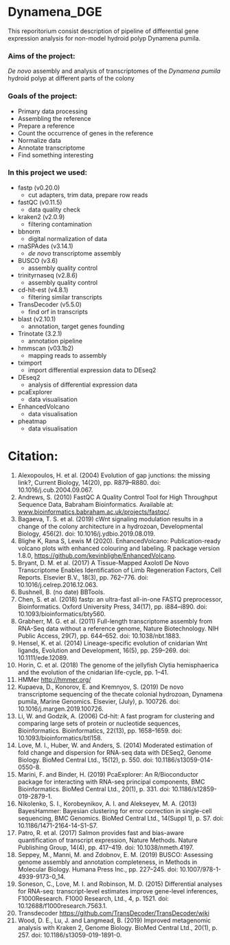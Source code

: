 # Dynamena_DGE
This reporitorium consist description of pipeline of differential gene expression analysis for non-model hydroid polyp Dynamena pumila.

### Aims of the project:

*De novo* assembly and analysis of transcriptomes of the *Dynamena pumila* hydroid polyp at different parts of the colony

### Goals of the project:

* Primary data processing
* Assembling the reference
* Prepare a reference
* Count the occurrence of genes in the reference
* Normalize data
* Annotate transcriptome
* Find something interesting


### In this project we used:
* fastp (v0.20.0)    
    * cut adapters, trim data, prepare row reads
* fastQC (v0.11.5)
    * data quality check
* kraken2 (v2.0.9)
    * filtering contamination
* bbnorm
    * digital normalization of data
* rnaSPAdes (v3.14.1) 
    * *de novo* transcriptome assembly
* BUSCO (v3.6)
    * assembly quality control
* trinityrnaseq (v2.8.6)
    * assembly quality control
* cd-hit-est (v4.8.1)
    * filtering similar transcripts
* TransDecoder (v5.5.0)
   * find orf in transcripts
* blast (v2.10.1)
   * annotation, target genes founding
* Trinotate (3.2.1)
   * annotation pipeline
* hmmscan (v03.1b2)
   * mapping reads to assembly
* tximport
   * import differential expression data to DEseq2 
* DEseq2
   * analysis of differential expression data
* pcaExplorer
   * data visualisation
* EnhancedVolcano
   * data visualisation
* pheatmap
   * data visualisation

# Citation:
1.	Alexopoulos, H. et al. (2004) Evolution of gap junctions: the missing link?, Current Biology, 14(20), pp. R879–R880. doi: 10.1016/j.cub.2004.09.067.
2.	Andrews, S. (2010) FastQC A Quality Control Tool for High Throughput Sequence Data, Babraham Bioinformatics. Available at: www.bioinformatics.babraham.ac.uk/projects/fastqc/.
3.	Bagaeva, T. S. et al. (2019) сWnt signaling modulation results in a change of the colony architecture in a hydrozoan, Developmental Biology, 456(2). doi: 10.1016/j.ydbio.2019.08.019.
4.	Blighe K, Rana S, Lewis M (2020). EnhancedVolcano: Publication-ready volcano plots with enhanced colouring and labeling. R package version 1.8.0, https://github.com/kevinblighe/EnhancedVolcano.
5.	Bryant, D. M. et al. (2017) A Tissue-Mapped Axolotl De Novo Transcriptome Enables Identification of Limb Regeneration Factors, Cell Reports. Elsevier B.V., 18(3), pp. 762–776. doi: 10.1016/j.celrep.2016.12.063.
6.	Bushnell, B. (no date) BBTools.
7.	Chen, S. et al. (2018) fastp: an ultra-fast all-in-one FASTQ preprocessor, Bioinformatics. Oxford University Press, 34(17), pp. i884–i890. doi: 10.1093/bioinformatics/bty560.
8.	Grabherr, M. G. et al. (2011) Full-length transcriptome assembly from RNA-Seq data without a reference genome, Nature Biotechnology. NIH Public Access, 29(7), pp. 644–652. doi: 10.1038/nbt.1883.
9.	Hensel, K. et al. (2014) Lineage-specific evolution of cnidarian Wnt ligands, Evolution and Development, 16(5), pp. 259–269. doi: 10.1111/ede.12089.
10.	Horin, C. et al. (2018) The genome of the jellyfish Clytia hemisphaerica and the evolution of the cnidarian life-cycle, pp. 1–41.
11.	HMMer http://hmmer.org/
12.	Kupaeva, D., Konorov, E. and Kremnyov, S. (2019) De novo transcriptome sequencing of the thecate colonial hydrozoan, Dynamena pumila, Marine Genomics. Elsevier, (July), p. 100726. doi: 10.1016/j.margen.2019.100726.
13.	Li, W. and Godzik, A. (2006) Cd-hit: A fast program for clustering and comparing large sets of protein or nucleotide sequences, Bioinformatics. Bioinformatics, 22(13), pp. 1658–1659. doi: 10.1093/bioinformatics/btl158.
14.	Love, M. I., Huber, W. and Anders, S. (2014) Moderated estimation of fold change and dispersion for RNA-seq data with DESeq2, Genome Biology. BioMed Central Ltd., 15(12), p. 550. doi: 10.1186/s13059-014-0550-8.
15.	Marini, F. and Binder, H. (2019) PcaExplorer: An R/Bioconductor package for interacting with RNA-seq principal components, BMC Bioinformatics. BioMed Central Ltd., 20(1), p. 331. doi: 10.1186/s12859-019-2879-1.
16.	Nikolenko, S. I., Korobeynikov, A. I. and Alekseyev, M. A. (2013) BayesHammer: Bayesian clustering for error correction in single-cell sequencing, BMC Genomics. BioMed Central Ltd., 14(Suppl 1), p. S7. doi: 10.1186/1471-2164-14-S1-S7.
17.	Patro, R. et al. (2017) Salmon provides fast and bias-aware quantification of transcript expression, Nature Methods. Nature Publishing Group, 14(4), pp. 417–419. doi: 10.1038/nmeth.4197.
18.	Seppey, M., Manni, M. and Zdobnov, E. M. (2019) BUSCO: Assessing genome assembly and annotation completeness, in Methods in Molecular Biology. Humana Press Inc., pp. 227–245. doi: 10.1007/978-1-4939-9173-0_14.
19.	Soneson, C., Love, M. I. and Robinson, M. D. (2015) Differential analyses for RNA-seq: transcript-level estimates improve gene-level inferences, F1000Research. F1000 Research, Ltd., 4, p. 1521. doi: 10.12688/f1000research.7563.1.
20.	Transdecoder https://github.com/TransDecoder/TransDecoder/wiki
21.	Wood, D. E., Lu, J. and Langmead, B. (2019) Improved metagenomic analysis with Kraken 2, Genome Biology. BioMed Central Ltd., 20(1), p. 257. doi: 10.1186/s13059-019-1891-0.
